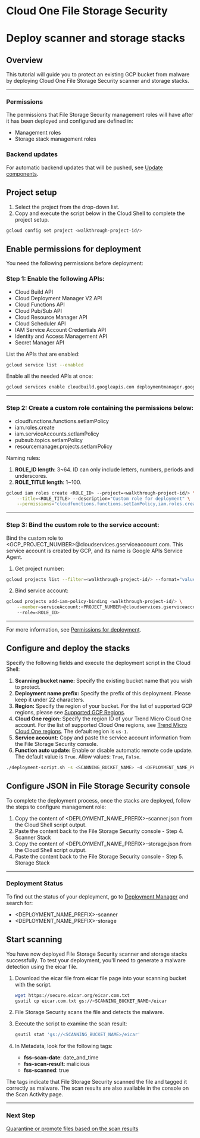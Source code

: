 # Cloud One File Storage Security

# Deploy scanner and storage stacks

## Overview

<walkthrough-tutorial-duration duration="10"></walkthrough-tutorial-duration>

This tutorial will guide you to protect an existing GCP bucket from malware by deploying Cloud One File Storage Security scanner and storage stacks.

--------------------------------

### Permissions

The permissions that File Storage Security management roles will have after it has been deployed and configured are defined in:

* <walkthrough-editor-open-file filePath="management_roles.py">Management roles</walkthrough-editor-open-file>
* <walkthrough-editor-open-file filePath="storage/storage_stack_roles.py">Storage stack management roles</walkthrough-editor-open-file>

### Backend updates

For automatic backend updates that will be pushed, see [Update components](https://cloudone.trendmicro.com/docs/file-storage-security/component-update-gcp/).

## Project setup

1. Select the project from the drop-down list.
1. Copy and execute the script below in the Cloud Shell to complete the project setup.

<walkthrough-project-setup></walkthrough-project-setup>

```sh
gcloud config set project <walkthrough-project-id/>
```

## Enable permissions for deployment

You need the following permissions before deployment:

### Step 1: Enable the following APIs:

* Cloud Build API
* Cloud Deployment Manager V2 API
* Cloud Functions API
* Cloud Pub/Sub API
* Cloud Resource Manager API
* Cloud Scheduler API
* IAM Service Account Credentials API
* Identity and Access Management API
* Secret Manager API

List the APIs that are enabled:

```sh
gcloud service list --enabled
```

Enable all the needed APIs at once:

```sh
gcloud services enable cloudbuild.googleapis.com deploymentmanager.googleapis.com cloudfunctions.googleapis.com pubsub.googleapis.com cloudresourcemanager.googleapis.com cloudscheduler.googleapis.com iamcredentials.googleapis.com iam.googleapis.com secretmanager.googleapis.com
```

--------------------------------

### Step 2: Create a custom role containing the permissions below:

* cloudfunctions.functions.setIamPolicy
* iam.roles.create
* iam.serviceAccounts.setIamPolicy
* pubsub.topics.setIamPolicy
* resourcemanager.projects.setIamPolicy

Naming rules:

1. **ROLE_ID length**: 3~64. ID can only include letters, numbers, periods and underscores.
1. **ROLE_TITLE length**: 1~100.

```sh
gcloud iam roles create <ROLE_ID> --project=<walkthrough-project-id/> \
    --title=<ROLE_TITLE> --description="Custom role for deployment" \
    --permissions="cloudfunctions.functions.setIamPolicy,iam.roles.create,iam.serviceAccounts.setIamPolicy,pubsub.topics.setIamPolicy,resourcemanager.projects.setIamPolicy" --stage=GA
```

--------------------------------

### Step 3: Bind the custom role to the service account:

Bind the custom role to <GCP_PROJECT_NUMBER>@cloudservices.gserviceaccount.com. This service account is created by GCP, and its name is Google APIs Service Agent.

1. Get project number:

```sh
gcloud projects list --filter=<walkthrough-project-id/> --format="value(PROJECT_NUMBER)"
```

2. Bind service account:

```sh
gcloud projects add-iam-policy-binding <walkthrough-project-id/> \
    --member=serviceAccount:<PROJECT_NUMBER>@cloudservices.gserviceaccount.com
    --role=<ROLE_ID>
```

--------------------------------

For more information, see [Permissions for deployment](https://cloudone.trendmicro.com/docs/file-storage-security/gs-before-gcp/).

## Configure and deploy the stacks

Specify the following fields and execute the deployment script in the Cloud Shell:

1. **Scanning bucket name:** Specify the existing bucket name that you wish to protect.
1. **Deployment name prefix:** Specify the prefix of this deployment. Please keep it under 22 characters.
1. **Region:** Specify the region of your bucket. For the list of supported GCP regions, please see [Supported GCP Regions](https://cloudone.trendmicro.com/docs/file-storage-security/supported-gcp/#GCPRegion).
1. **Cloud One region:** Specify the region ID of your Trend Micro Cloud One account. For the list of supported Cloud One regions, see [Trend Micro Cloud One regions](https://cloudone.trendmicro.com/docs/identity-and-account-management/c1-regions/). The default region is `us-1`.
1. **Service account:** Copy and paste the service account information from the File Storage Security console.
1. **Function auto update:** Enable or disable automatic remote code update. The default value is `True`. Allow values: `True`, `False`.

```sh
./deployment-script.sh -s <SCANNING_BUCKET_NAME> -d <DEPLOYMENT_NAME_PREFIX> -r <REGION> -c <CLOUD_ONE_REGION> -m <SERVICE_ACCOUNT> -f <FUNCTION_AUTO_UPDATE>
```

## Configure JSON in File Storage Security console

To complete the deployment process, once the stacks are deployed, follow the steps to configure management role:

1. Copy the content of <DEPLOYMENT_NAME_PREFIX>-scanner.json from the Cloud Shell script output.
1. Paste the content back to the File Storage Security console - Step 4. Scanner Stack
1. Copy the content of <DEPLOYMENT_NAME_PREFIX>-storage.json from the Cloud Shell script output.
1. Paste the content back to the File Storage Security console - Step 5. Storage Stack

--------------------------------

### Deployment Status

To find out the status of your deployment, go to [Deployment Manager](https://console.cloud.google.com/dm) and search for:

* <DEPLOYMENT_NAME_PREFIX>-scanner
* <DEPLOYMENT_NAME_PREFIX>-storage

## Start scanning

You have now deployed File Storage Security scanner and storage stacks successfully. To test your deployment, you'll need to generate a malware detection using the eicar file.

1. Download the eicar file from eicar file page into your scanning bucket with the script.

    ```sh
    wget https://secure.eicar.org/eicar.com.txt
    gsutil cp eicar.com.txt gs://<SCANNING_BUCKET_NAME>/eicar
    ```

1. File Storage Security scans the file and detects the malware.

1. Execute the script to examine the scan result:

    ```sh
    gsutil stat 'gs://<SCANNING_BUCKET_NAME>/eicar'
    ```

1. In Metadata, look for the following tags:
    * **fss-scan-date**: date_and_time
    * **fss-scan-result**: malicious
    * **fss-scanned**: true

The tags indicate that File Storage Security scanned the file and tagged it correctly as malware. The scan results are also available in the console on the Scan Activity page.

--------------------------------

### Next Step

[Quarantine or promote files based on the scan results](https://cloudone.trendmicro.com/docs/file-storage-security/github-sample-code/#post-scan)
